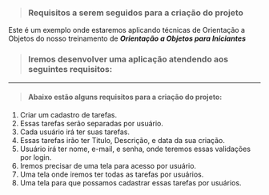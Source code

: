 > ### Requisitos a serem seguidos para a criação do projeto

Este é um exemplo onde estaremos aplicando técnicas de Orientação a Objetos do nosso treinamento de **_Orientação a Objetos para Iniciantes_**


> ### Iremos desenvolver uma aplicação atendendo aos seguintes requisitos:

---
 
> #### Abaixo estão alguns requisitos para a criação do projeto:

1. Criar um cadastro de tarefas.
2. Essas tarefas serão separadas por usuário.
3. Cada usuário irá ter suas tarefas.
4. Essas tarefas irão ter Titulo, Descrição, e data da sua criação.
5. Usuário irá ter nome, e-mail, e senha, onde teremos essas validações por login.
6. Iremos precisar de uma tela para acesso por usuário.
7. Uma tela onde iremos ter todas as tarefas por usuários.
8. Uma tela para que possamos cadastrar essas tarefas por usuários.
 
